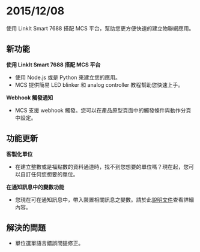 # 2015/12/08

使用 LinkIt Smart 7688 搭配 MCS 平台，幫助您更方便快速的建立物聯網應用。

## 新功能

**使用 LinkIt Smart 7688 搭配 MCS 平台**

* 使用 Node.js 或是 Python 來建立您的應用。
* MCS 提供簡易 LED blinker 和 analog controller 教程幫助您快速上手。

**Webhook 觸發通知**

* MCS 支援 webhook 觸發。您可以在產品原型頁面中的觸發條件與動作分頁中設定。


## 功能更新

**客製化單位**

* 在建立整數或是福點數的資料通道時，找不到您想要的單位嗎？現在起，您可以自訂任何您想要的單位。

**在通知訊息中的變數功能**

* 您現在可在通知訊息中，帶入裝置相關訊息之變數。請於此[說明文件](../tutorial/setting_notification)查看詳細內容。


## 解決的問題
* 單位選單語言錯誤問提修正。
